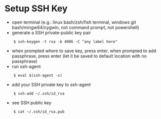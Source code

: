 # Setup SSH Key

- open terminal (e.g.: linux bash/zsh/fish terminal, windows git bash/mingw64/cygwin, not command prompt, not powershell)
- generate a SSH private-public key pair
```
    $ ssh-keygen -t rsa -b 4096 -C "any label here"
```
- when prompted where to save key, press enter, when prompted to add passphrase, press enter (let it be saved to default location with no passphrase)
- run ssh-agent
```
    $ eval $(ssh-agent -s)
```
- add your SSH private key to ssh-agent
```
    $ ssh-add ~/.ssh/id_rsa
```
- see SSH public key
```
    $ cat ~/.ssh/id_rsa.pub
```

